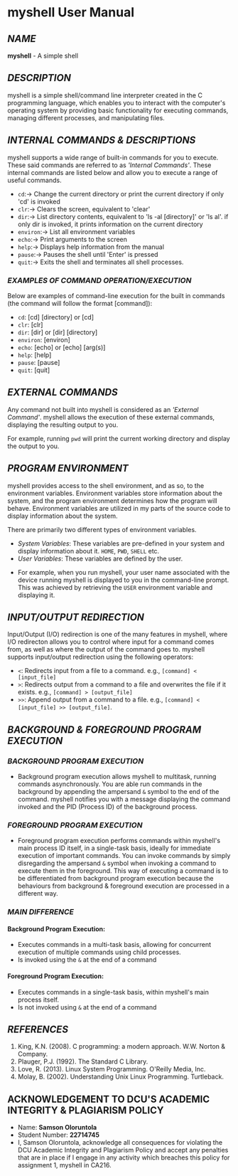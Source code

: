 # myshell User Manual

## *NAME*

**myshell** - A simple shell 

## *DESCRIPTION*

myshell is a simple shell/command line interpreter created in the C programming language, which enables you to interact with the computer's operating system by providing basic functionality for executing commands, managing different processes, and manipulating files. 

## *INTERNAL COMMANDS & DESCRIPTIONS*

myshell supports a wide range of built-in commands for you to execute. These said commands are referred to as *'Internal Commands'*. These internal commands are listed below and allow you to execute a range of useful commands.

* `cd`:-> Change the current directory or print the current directory if only 'cd' is invoked
*  `clr`:-> Clears the screen, equivalent to 'clear'
* `dir`:-> List directory contents, equivalent to 'ls -al [directory]' or 'ls al'. if only dir is invoked, it prints information on the current directory
* `environ`:-> List all environment variables
* `echo`:-> Print arguments to the screen
* `help`:-> Displays help information from the manual
* `pause`:-> Pauses the shell until 'Enter' is pressed
* `quit`:-> Exits the shell and terminates all shell processes.

### *EXAMPLES OF COMMAND OPERATION/EXECUTION*

Below are examples of command-line execution for the built in commands (the command will follow the format [command]):

- `cd`:  [cd] [directory] or [cd]
- `clr`: [clr]
- `dir`: [dir] or [dir] [directory]
- `environ`: [environ]
- `echo`: [echo] or [echo] [arg(s)]
- `help`: [help]
- `pause`: [pause]
- `quit`: [quit]

## *EXTERNAL COMMANDS*

Any command not built into myshell is considered as an *'External Command'*. myshell allows the execution of these external commands, displaying the resulting output to you. 

For example, running `pwd` will print the current working directory and display the output to you.

## *PROGRAM ENVIRONMENT*

myshell provides access to the shell environment, and as so, to the environment variables. Environment variables store information about the system, and the program environment determines how the program will behave. Environment variables are utilized in my parts of the source code to display information about the system.

There are primarily two different types of environment variables.

* *System Variables*: These variables are pre-defined in your system and display information about it. `HOME`, `PWD`, `SHELL` etc.
* *User Variables*: These variables are defined by the user.

- For example, when you run myshell, your user name associated with the device running myshell is displayed to you in the command-line prompt. This was achieved by retrieving the `USER` environment variable and displaying it.

## *INPUT/OUTPUT REDIRECTION*

Input/Output (I/O) redirection is one of the many features in myshell, where I/O redirecton allows you to control where input for a command comes from, as well as where the output of the command goes to. myshell supports input/output redirection using the following operators:

* `<`: Redirects input from a file to a command. e.g., `[command] < [input_file]`
* `>`: Redirects output from a command to a file and overwrites the file if it exists. e.g., `[command] > [output_file]`
* `>>`: Append output from a command to a file. e.g., `[command] < [input_file] >> [output_file]`.

## *BACKGROUND & FOREGROUND PROGRAM EXECUTION*

### *BACKGROUND PROGRAM EXECUTION*
       
* Background program execution allows myshell to multitask, running commands asynchronously. You are able run commands in the background by appending the ampersand `&` symbol to the end of the command. myshell notifies you with a message displaying the command invoked and the PID (Process ID) of the background process.

### *FOREGROUND PROGRAM EXECUTION*

* Foreground program execution performs commands within myshell's main process ID itself, in a single-task basis, ideally for immediate execution of important commands. You can invoke commands by simply disregarding the ampersand `&` symbol when invoking a command to execute them in the foreground. This way of executing a command is to be differentiated from background program execution because the behaviours from background & foreground execution are processed in a different way.

### *MAIN DIFFERENCE*
       
#### **Background Program Execution**: 

- Executes commands in a multi-task basis, allowing for concurrent execution of multiple commands using child processes.
- Is invoked using the `&` at the end of a command

#### **Foreground Program Execution**: 

- Executes commands in a single-task basis, within myshell's main process itself.
- Is not invoked using `&` at the end of a command

## *REFERENCES*

1. King, K.N. (2008). C programming: a modern approach. W.W. Norton & Company.
2. Plauger, P.J. (1992). The Standard C Library.
3. Love, R. (2013). Linux System Programming. O'Reilly Media, Inc.
4. Molay, B. (2002). Understanding Unix Linux Programming. Turtleback.

## **ACKNOWLEDGEMENT TO DCU'S ACADEMIC INTEGRITY & PLAGIARISM POLICY**

- Name: **Samson Oloruntola**
- Student Number: **22714745**
- I, Samson Oloruntola, acknowledge all consequences for violating the DCU Academic Integrity and Plagiarism Policy and accept any penalties that are in place if I engage in any activity which breaches this policy for assignment 1, myshell in CA216.
